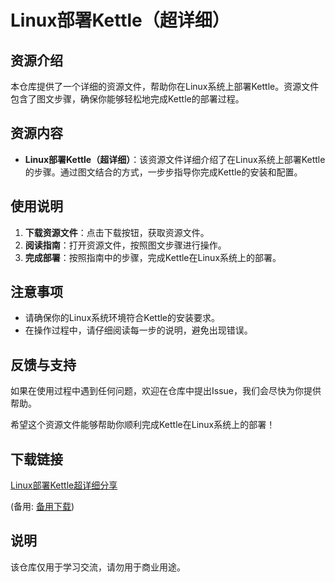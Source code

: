 # Linux部署Kettle（超详细）

## 资源介绍

本仓库提供了一个详细的资源文件，帮助你在Linux系统上部署Kettle。资源文件包含了图文步骤，确保你能够轻松地完成Kettle的部署过程。

## 资源内容

- **Linux部署Kettle（超详细）**：该资源文件详细介绍了在Linux系统上部署Kettle的步骤。通过图文结合的方式，一步步指导你完成Kettle的安装和配置。

## 使用说明

1. **下载资源文件**：点击下载按钮，获取资源文件。
2. **阅读指南**：打开资源文件，按照图文步骤进行操作。
3. **完成部署**：按照指南中的步骤，完成Kettle在Linux系统上的部署。

## 注意事项

- 请确保你的Linux系统环境符合Kettle的安装要求。
- 在操作过程中，请仔细阅读每一步的说明，避免出现错误。

## 反馈与支持

如果在使用过程中遇到任何问题，欢迎在仓库中提出Issue，我们会尽快为你提供帮助。

希望这个资源文件能够帮助你顺利完成Kettle在Linux系统上的部署！

## 下载链接
[Linux部署Kettle超详细分享](https://pan.quark.cn/s/f135d89a0f61) 

(备用: [备用下载](https://pan.baidu.com/s/11jqqDGv0osGqCZrzjo5VbA?pwd=1234))

## 说明

该仓库仅用于学习交流，请勿用于商业用途。
